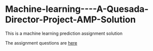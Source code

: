 # Machine-learning----A-Quesada-Director-Project-AMP-Solution
This is a machine learning prediction assignment solution

The assignment questions are [here](https://www.google.com.eg/url?sa=t&rct=j&q=&esrc=s&source=web&cd=5&ved=2ahUKEwj9hoOQwr3aAhVSblAKHRquBSwQFjAEegQIABBB&url=http%3A%2F%2Fwww.math.uakron.edu%2Famc%2FDataAnalysis_Statistics%2FData%2520Analysis%2FProblems_Other%2FDifferent%2520Regression%2520Problems.doc&usg=AOvVaw1M-O3wPPwd1dNX3GIsmcUH)
